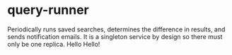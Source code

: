 # query-runner

Periodically runs saved searches, determines the difference in results, and sends notification emails. It is a singleton service by design so there must only be one replica.
Hello Hello!
